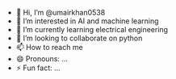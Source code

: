 - 👋 Hi, I’m @umairkhan0538
- 👀 I’m interested in AI and machine learning
- 🌱 I’m currently learning electrical engineering
- 💞️ I’m looking to collaborate on python
- 📫 How to reach me 
- 😄 Pronouns: ...
- ⚡ Fun fact: ...

<!---
umairkhan0538/umairkhan0538 is a ✨ special ✨ repository because its `README.md` (this file) appears on your GitHub profile.
You can click the Preview link to take a look at your changes.
--->
